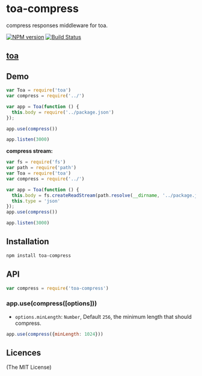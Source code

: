 toa-compress
====
compress responses middleware for toa.

[![NPM version][npm-image]][npm-url]
[![Build Status][travis-image]][travis-url]

## [toa](https://github.com/toajs/toa)

## Demo

```js
var Toa = require('toa')
var compress = require('../')

var app = Toa(function () {
  this.body = require('../package.json')
});

app.use(compress())

app.listen(3000)
```

**compress stream:**

```js
var fs = require('fs')
var path = require('path')
var Toa = require('toa')
var compress = require('../')

var app = Toa(function () {
  this.body = fs.createReadStream(path.resolve(__dirname, '../package.json'))
  this.type = 'json'
});
app.use(compress())

app.listen(3000)
```

## Installation

```bash
npm install toa-compress
```

## API

```js
var compress = require('toa-compress')
```
### app.use(compress([options]))

- `options.minLength`: `Number`, Default `256`, the minimum length that should compress.

```js
app.use(compress({minLength: 1024}))
```

## Licences
(The MIT License)

[npm-url]: https://npmjs.org/package/toa-compress
[npm-image]: http://img.shields.io/npm/v/toa-compress.svg

[travis-url]: https://travis-ci.org/toajs/toa-compress
[travis-image]: http://img.shields.io/travis/toajs/toa-compress.svg
